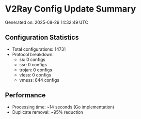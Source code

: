 # V2Ray Config Update Summary
Generated on: 2025-08-29 14:32:49 UTC

## Configuration Statistics
- Total configurations: 14731
- Protocol breakdown:
  - ss: 0 configs
  - ssr: 0 configs
  - trojan: 0 configs
  - vless: 0 configs
  - vmess: 844 configs

## Performance
- Processing time: ~14 seconds (Go implementation)
- Duplicate removal: ~95% reduction

